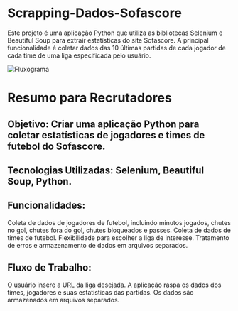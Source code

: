 # Scrapping-Dados-Sofascore

Este projeto é uma aplicação Python que utiliza as bibliotecas Selenium e Beautiful Soup para extrair estatísticas do site Sofascore. A principal funcionalidade é coletar dados das 10 últimas partidas de cada jogador de cada time de uma liga especificada pelo usuário.

![Fluxograma](https://github.com/LuiVLoureiro/Scrapping-Dados-Sofascore/assets/103609685/15b0d6dd-115e-4777-9fc6-d3a37ed3e981)

# Resumo para Recrutadores
## Objetivo: Criar uma aplicação Python para coletar estatísticas de jogadores e times de futebol do Sofascore.
## Tecnologias Utilizadas: Selenium, Beautiful Soup, Python.
## Funcionalidades:
Coleta de dados de jogadores de futebol, incluindo minutos jogados, chutes no gol, chutes fora do gol, chutes bloqueados e passes.
Coleta de dados de times de futebol.
Flexibilidade para escolher a liga de interesse.
Tratamento de erros e armazenamento de dados em arquivos separados.
## Fluxo de Trabalho:
O usuário insere a URL da liga desejada.
A aplicação raspa os dados dos times, jogadores e suas estatísticas das partidas.
Os dados são armazenados em arquivos separados.


